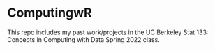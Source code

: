 # ComputingwR
This repo includes my past work/projects in the UC Berkeley Stat 133: Concepts in Computing with Data Spring 2022 class.
